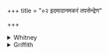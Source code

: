 +++
title = "०२ इदमादानमकरं तपसेन्द्रेण"

+++

<details><summary>Whitney</summary>

### Translation
2. This tying-up have I made, sharpened up with fervor by Indra; our  
enemies that are here—them, O Agni, do thou tie up.

### Notes
Ppp. reads *indriyeṇa śaṅsitam* in **b**, and, for **d**, *metān ādān  
dviṣato mama*.
</details>

<details><summary>Griffith</summary>

This bond, made keen by Indra, I have formed with heat of holy zeal. Securely bind our enemies, O Agni, who are standing here.
</details>
